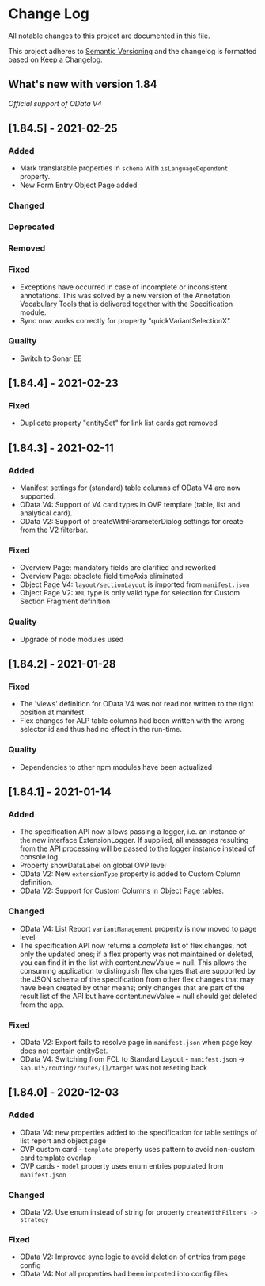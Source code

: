# Change Log

All notable changes to this project are documented in this file.

This project adheres to [Semantic Versioning](http://semver.org/) and the changelog is formatted based on [Keep a Changelog](http://keepachangelog.com/).

## What's new with version 1.84

*Official support of OData V4*

## [1.84.5] - 2021-02-25

### Added

- Mark translatable properties in `schema` with `isLanguageDependent` property.
- New Form Entry Object Page added

### Changed

### Deprecated

### Removed

### Fixed

- Exceptions have occurred in case of incomplete or inconsistent annotations. This was solved by a new version of the Annotation Vocabulary Tools that is delivered together with the Specification module.
- Sync now works correctly for property "quickVariantSelectionX"

### Quality

- Switch to Sonar EE

## [1.84.4] - 2021-02-23

### Fixed

- Duplicate property "entitySet" for link list cards got removed

## [1.84.3] - 2021-02-11

### Added

- Manifest settings for (standard) table columns of OData V4 are now supported.
- OData V4: Support of V4 card types in OVP template (table, list and analytical card).
- OData V2: Support of createWithParameterDialog settings for create from the V2 filterbar.

### Fixed

- Overview Page: mandatory fields are clarified and reworked
- Overview Page: obsolete field timeAxis eliminated
- Object Page V4: `layout/sectionLayout` is imported from `manifest.json`
- Object Page V2: `XML` type is only valid type for selection for Custom Section Fragment definition

### Quality

- Upgrade of node modules used

## [1.84.2] - 2021-01-28

### Fixed

- The 'views' definition for OData V4 was not read nor written to the right position at manifest.
- Flex changes for ALP table columns had been written with the wrong selector id and thus had no effect in the run-time.

### Quality

- Dependencies to other npm modules have been actualized

## [1.84.1] - 2021-01-14

### Added

- The specification API now allows passing a logger, i.e. an instance of the new interface ExtensionLogger.
If supplied, all messages resulting from the API processing will be passed to the logger instance instead of console.log.
- Property showDataLabel on global OVP level
- OData V2: New `extensionType` property is added to Custom Column definition.
- OData V2: Support for Custom Columns in Object Page tables.

### Changed

- OData V4: List Report `variantManagement` property is now moved to page level
- The specification API now returns a _complete_ list of flex changes, not only the updated ones; if a flex property was not maintained or deleted, you can find it in the list with content.newValue = null. This allows the consuming application to distinguish flex changes that are supported by the JSON schema of the specification from other flex changes that may have been created by other means; only changes that are part of the result list of the API but have content.newValue = null should get deleted from the app.

### Fixed

- OData V2: Export fails to resolve page in `manifest.json` when page key does not contain entitySet.
- OData V4: Switching from FCL to Standard Layout - `manifest.json` -> `sap.ui5/routing/routes/[]/target` was not reseting back

## [1.84.0] - 2020-12-03

### Added

- OData V4: new properties added to the specification for table settings of list report and object page
- OVP custom card - `template` property uses pattern to avoid non-custom card template overlap
- OVP cards - `model` property uses enum entries populated from `manifest.json`

### Changed

- OData V2: Use enum instead of string for property `createWithFilters -> strategy`

### Fixed

- OData V2: Improved sync logic to avoid deletion of entries from page config
- OData V4: Not all properties had been imported into config files
